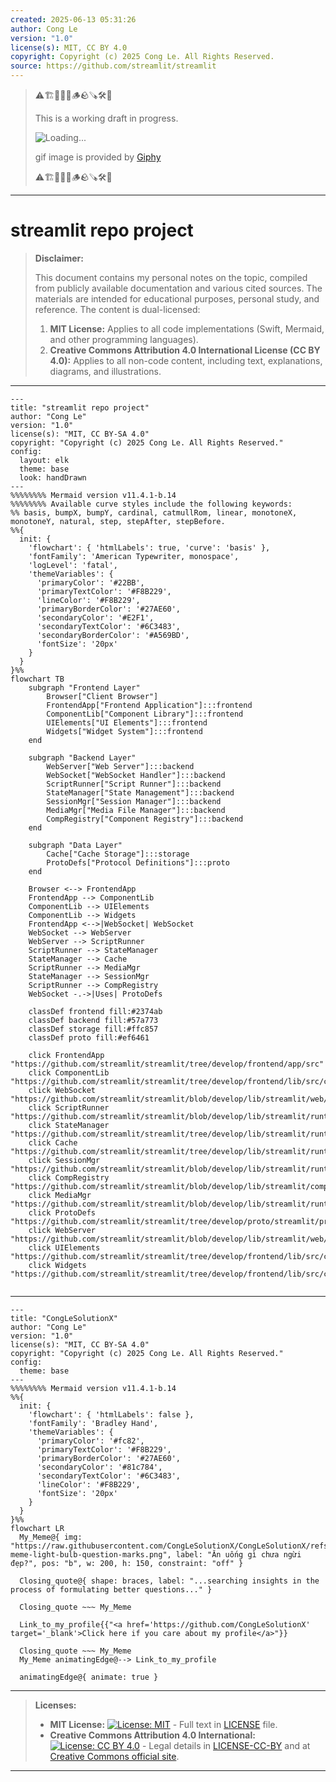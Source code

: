 ```yaml
---
created: 2025-06-13 05:31:26
author: Cong Le
version: "1.0"
license(s): MIT, CC BY 4.0
copyright: Copyright (c) 2025 Cong Le. All Rights Reserved.
source: https://github.com/streamlit/streamlit
---
```



> ⚠️🏗️🚧🦺🧱🪵🪨🪚🛠️👷
> 
> This is a working draft in progress.
> 
> ![Loading...](https://media1.giphy.com/media/v1.Y2lkPTc5MGI3NjExNmt1ajIweWJiN2ptYmExMWlnNnc1aHdlczlhMDZzOGticmMwcWZqcyZlcD12MV9pbnRlcm5hbF9naWZfYnlfaWQmY3Q9Zw/J2xH8zTMIEVEnj43ot/giphy.gif)
> 
> gif image is provided by [Giphy](https://giphy.com)
> 
> ⚠️🏗️🚧🦺🧱🪵🪨🪚🛠️👷

----


# streamlit repo project
> **Disclaimer:**
>
> This document contains my personal notes on the topic,
> compiled from publicly available documentation and various cited sources.
> The materials are intended for educational purposes, personal study, and reference.
> The content is dual-licensed:
> 1. **MIT License:** Applies to all code implementations (Swift, Mermaid, and other programming languages).
> 2. **Creative Commons Attribution 4.0 International License (CC BY 4.0):** Applies to all non-code content, including text, explanations, diagrams, and illustrations.
---

```mermaid
---
title: "streamlit repo project"
author: "Cong Le"
version: "1.0"
license(s): "MIT, CC BY-SA 4.0"
copyright: "Copyright (c) 2025 Cong Le. All Rights Reserved."
config:
  layout: elk
  theme: base
  look: handDrawn
---
%%%%%%%% Mermaid version v11.4.1-b.14
%%%%%%%% Available curve styles include the following keywords:
%% basis, bumpX, bumpY, cardinal, catmullRom, linear, monotoneX, monotoneY, natural, step, stepAfter, stepBefore.
%%{
  init: {
    'flowchart': { 'htmlLabels': true, 'curve': 'basis' },
    'fontFamily': 'American Typewriter, monospace',
    'logLevel': 'fatal',
    'themeVariables': {
      'primaryColor': '#22BB',
      'primaryTextColor': '#F8B229',
      'lineColor': '#F8B229',
      'primaryBorderColor': '#27AE60',
      'secondaryColor': '#E2F1',
      'secondaryTextColor': '#6C3483',
      'secondaryBorderColor': '#A569BD',
      'fontSize': '20px'
    }
  }
}%%
flowchart TB
    subgraph "Frontend Layer"
        Browser["Client Browser"]
        FrontendApp["Frontend Application"]:::frontend
        ComponentLib["Component Library"]:::frontend
        UIElements["UI Elements"]:::frontend
        Widgets["Widget System"]:::frontend
    end

    subgraph "Backend Layer"
        WebServer["Web Server"]:::backend
        WebSocket["WebSocket Handler"]:::backend
        ScriptRunner["Script Runner"]:::backend
        StateManager["State Management"]:::backend
        SessionMgr["Session Manager"]:::backend
        MediaMgr["Media File Manager"]:::backend
        CompRegistry["Component Registry"]:::backend
    end

    subgraph "Data Layer"
        Cache["Cache Storage"]:::storage
        ProtoDefs["Protocol Definitions"]:::proto
    end

    Browser <--> FrontendApp
    FrontendApp --> ComponentLib
    ComponentLib --> UIElements
    ComponentLib --> Widgets
    FrontendApp <-->|WebSocket| WebSocket
    WebSocket --> WebServer
    WebServer --> ScriptRunner
    ScriptRunner --> StateManager
    StateManager --> Cache
    ScriptRunner --> MediaMgr
    StateManager --> SessionMgr
    ScriptRunner --> CompRegistry
    WebSocket -.->|Uses| ProtoDefs

    classDef frontend fill:#2374ab
    classDef backend fill:#57a773
    classDef storage fill:#ffc857
    classDef proto fill:#ef6461

    click FrontendApp "https://github.com/streamlit/streamlit/tree/develop/frontend/app/src"
    click ComponentLib "https://github.com/streamlit/streamlit/tree/develop/frontend/lib/src/components"
    click WebSocket "https://github.com/streamlit/streamlit/blob/develop/lib/streamlit/web/server/browser_websocket_handler.py"
    click ScriptRunner "https://github.com/streamlit/streamlit/blob/develop/lib/streamlit/runtime/scriptrunner/script_runner.py"
    click StateManager "https://github.com/streamlit/streamlit/tree/develop/lib/streamlit/runtime/state"
    click Cache "https://github.com/streamlit/streamlit/tree/develop/lib/streamlit/runtime/caching/storage"
    click SessionMgr "https://github.com/streamlit/streamlit/blob/develop/lib/streamlit/runtime/session_manager.py"
    click CompRegistry "https://github.com/streamlit/streamlit/blob/develop/lib/streamlit/components/v1/component_registry.py"
    click MediaMgr "https://github.com/streamlit/streamlit/blob/develop/lib/streamlit/runtime/media_file_manager.py"
    click ProtoDefs "https://github.com/streamlit/streamlit/tree/develop/proto/streamlit/proto"
    click WebServer "https://github.com/streamlit/streamlit/blob/develop/lib/streamlit/web/server/server.py"
    click UIElements "https://github.com/streamlit/streamlit/tree/develop/frontend/lib/src/components/elements"
    click Widgets "https://github.com/streamlit/streamlit/tree/develop/frontend/lib/src/components/widgets"
    
```


----


<!-- 
```mermaid
%% Current Mermaid version
info
```  -->


```mermaid
---
title: "CongLeSolutionX"
author: "Cong Le"
version: "1.0"
license(s): "MIT, CC BY-SA 4.0"
copyright: "Copyright (c) 2025 Cong Le. All Rights Reserved."
config:
  theme: base
---
%%%%%%%% Mermaid version v11.4.1-b.14
%%{
  init: {
    'flowchart': { 'htmlLabels': false },
    'fontFamily': 'Bradley Hand',
    'themeVariables': {
      'primaryColor': '#fc82',
      'primaryTextColor': '#F8B229',
      'primaryBorderColor': '#27AE60',
      'secondaryColor': '#81c784',
      'secondaryTextColor': '#6C3483',
      'lineColor': '#F8B229',
      'fontSize': '20px'
    }
  }
}%%
flowchart LR
  My_Meme@{ img: "https://raw.githubusercontent.com/CongLeSolutionX/CongLeSolutionX/refs/heads/main/assets/images/My-meme-light-bulb-question-marks.png", label: "Ăn uống gì chưa ngừi đẹp?", pos: "b", w: 200, h: 150, constraint: "off" }

  Closing_quote@{ shape: braces, label: "...searching insights in the process of formulating better questions..." }

  Closing_quote ~~~ My_Meme
    
  Link_to_my_profile{{"<a href='https://github.com/CongLeSolutionX' target='_blank'>Click here if you care about my profile</a>"}}

  Closing_quote ~~~ My_Meme
  My_Meme animatingEdge@--> Link_to_my_profile
  
  animatingEdge@{ animate: true }

```

---
> **Licenses:**
>
> - **MIT License:**  [![License: MIT](https://img.shields.io/badge/License-MIT-yellow.svg)](LICENSE) - Full text in [LICENSE](LICENSE) file.
> - **Creative Commons Attribution 4.0 International:** [![License: CC BY 4.0](https://licensebuttons.net/l/by/4.0/88x31.png)](LICENSE-CC-BY) - Legal details in [LICENSE-CC-BY](LICENSE-CC-BY) and at [Creative Commons official site](http://creativecommons.org/licenses/by/4.0/).
> 
---
